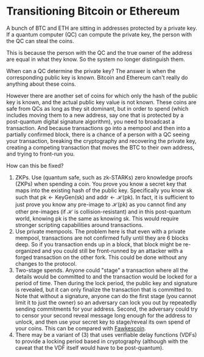 # Transitioning Bitcoin or Ethereum

A bunch of BTC and ETH are sitting in addresses protected by a private key. If a quantum computer (QC) can compute the private key, the person with the QC can steal the coins.

This is because the person with the QC and the true owner of the address are equal in what they know. So the system no longer distinguish them. 

When can a QC determine the private key? The answer is when the corresponding public key is known. Bitcoin and Ethereum can't really do anything about these coins. 

However there are another set of coins for which only the hash of the public key is known, and the actual public key value is not known. These coins are safe from QCs as long as they sit dominant, but in order to spend (which includes moving them to a new address, say one that is protected by a post-quantum digital signature algorithm), you need to broadcast a transaction. And because transactions go into a mempool and then into a partially confirmed block, there is a chance of a person with a QC seeing your transaction, breaking the cryptography and recovering the private key, creating a competing transaction that moves the BTC to their own address, and trying to front-run you.

How can this be fixed? 

1. ZKPs. Use (quantum safe, such as zk-STARKs) zero knowledge proofs (ZKPs) when spending a coin. You prove you know a secret key that maps into the existing hash of the public key. Specifically you know $\mathsf{sk}$ such that $\mathsf{pk}\leftarrow\mathsf{KeyGen}(\mathsf{sk})$ and $\mathsf{addr}\leftarrow\mathcal{H}(\mathsf{pk})$. In fact, it is sufficient to just prove you know any pre-image to $\mathcal{H}(\mathsf{pk})$ as you cannot find any other pre-images (if $\mathcal{H}$ is collision-resistant) and in this post-quantum world, knowing $\mathsf{pk}$ is the same as knowing $\mathsf{sk}$. This would require stronger scripting capabilities around transactions. 
2. Use private mempools. The problem here is that even with a private mempool, transactions are not confirmed fully until they are 6 blocks deep. So if you transaction ends up in a block, that block might be re-organized and you could still be front-runned by an attacker with a forged transaction on the other fork. This could be done without any changes to the protocol. 
3. Two-stage spends. Anyone could "stage" a transaction where all the details would be committed to and the transaction would be locked for a period of time. Then during the lock period, the public key and signature is revealed, but it can only finalize the transaction that is committed to.  Note that without a signature, anyone can do the first stage (you cannot limit it to just the owner) so an adversary can lock you out by repeatedly sending commitments for your address. Second, the adversary could try to censor your second reveal message long enough for the address to unlock, and then use your secret key to stage/reveal its own spend of your coins. This can be compared with [Fawkescoin](https://jbonneau.com/doc/BM14-SPW-fawkescoin.pdf). 
4. There may be a variant of (3) that uses verifiable delay functions (VDFs) to provide a locking period based in cryptography (although with the caveat that the VDF itself would have to be post-quantum).
